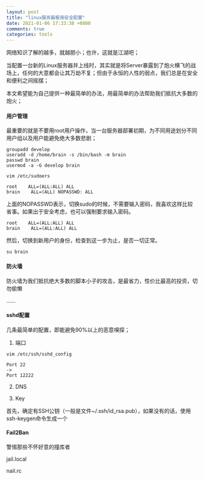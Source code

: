 ```yaml
---
layout: post
title: "linux服务器极简安全配置"
date: 2021-01-06 17:33:38 +0800
comments: true
categories: tools
---
```


网络知识了解的越多，就越胆小；也许，这就是江湖吧；

当配置一台新的Linux服务器并上线时，其实就是将Server暴露到了炮火横飞的战场上，任何的大意都会让其万劫不复；但由于永恒的人性的弱点，我们总是在安全和便利之间摇摆；

本文希望能为自己提供一种最简单的办法，用最简单的办法帮助我们抵抗大多数的炮火；

<!-- more -->


#### 用户管理

最重要的就是不要用root用户操作，当一台服务器部署初期，为不同用途划分不同用户组以及用户能避免绝大多数悲剧；

```
groupadd develop
useradd -d /home/brain -s /bin/bash -m brain
passwd brain
usermod -a -G develop brain
```

```
vim /etc/sudoers

root    ALL=(ALL:ALL) ALL
brain    ALL=(ALL) NOPASSWD: ALL
```

上面的NOPASSWD表示，切换sudo的时候，不需要输入密码，我喜欢这样比较省事。如果出于安全考虑，也可以强制要求输入密码。

```
root    ALL=(ALL:ALL) ALL
brain    ALL=(ALL:ALL) ALL
```

然后，切换到新用户的身份，检查到这一步为止，是否一切正常。

```
su brain
```


#### 防火墙

防火墙为我们抵抗绝大多数的脚本小子的攻击，是最省力，性价比最高的投资，切勿偷懒

......

#### sshd配置

几条最简单的配置，即能避免90%以上的恶意嗅探；

1. 端口

```
vim /etc/ssh/sshd_config

Port 22
->
Port 12222
```

2. DNS


3. Key

首先，确定有SSH公钥（一般是文件~/.ssh/id_rsa.pub），如果没有的话，使用ssh-keygen命令生成一个




#### Fail2Ban

警惕那些不怀好意的撞库者

jail.local

nail.rc

